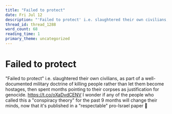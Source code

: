 ```yaml
---
title: "Failed to protect"
date: Fri Jul 12
description: "'Failed to protect' i.e. slaughtered their own civilians, as part of a well-documented military doctrine of killing people rather than let them become..."
thread_id: thread_1288
word_count: 68
reading_time: 1
primary_theme: uncategorized
---
```


# Failed to protect

"Failed to protect" i.e. slaughtered their own civilians, as part of a well-documented military doctrine of killing people rather than let them become hostages, then spent months pointing to their corpses as justification for genocide. https://t.co/oXaDvdCENV I wonder if any of the people who called this a "conspiracy theory" for the past 9 months will change their minds, now that it's published in a "respectable" pro-Israel paper 🤔